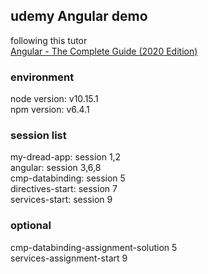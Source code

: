 ## udemy Angular demo
following this tutor    
[Angular - The Complete Guide (2020 Edition)](https://www.udemy.com/course/the-complete-guide-to-angular-2/) 

### environment
node version: v10.15.1  
npm version: v6.4.1

### session list
my-dread-app: session 1,2  
angular: session 3,6,8  
cmp-databinding: session 5  
directives-start: session 7  
services-start: session 9

### optional
cmp-databinding-assignment-solution 5   
services-assignment-start 9
